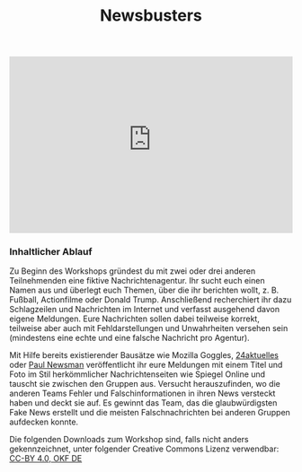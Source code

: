 ﻿---
title: "Newsbusters"
thema: "Medienanalyse und Fake News"
prinzip: "Simulationsspiel/Gruppenspiel"
dauer: "2 - 4 Stunden"

layout: workshop-detail
img: "/workshops/teasers/newsbusters.png"
img_full: "/workshops/heros/newsbusters.png"
ws_date: "16. februar"
ws_year: "2018"
ws_teaser: "Gründe gemeinsam mit deinen Freund/innen fiktive Nachrichtenagenturen und versucht euch mit richtigen und falschen News gegenseitig hinters Licht zu führen. Wer schafft es, Fake News am glaubhaftesten zu verpacken, und wer kann sie am besten widerlegen?"
link: '/workshops/newsbusters'
voraussetzungen:
- text: 'Teilnehmer/innen: Gleiche Sprache, herkömmliche Internetsuchmaschinen sind bekannt'
- text: 'Pädagogische Fachkräfte: Herkömmliche Internetsuchmaschinen sind bekannt, Interesse an Methoden zu Fake News'

downloads:
- name: 'Steckbrief zum Workshop'
  file: '/workshops/downloads/steckbriefe/Steckbrief%20WS%20Newsbusters.pdf'
- name: 'Ablaufplan'
  file: 'workshops/downloads/newsbusters/Newsbusters Ablaufplan.zip'
- name: 'Material'
  file: '/workshops/downloads/newsbusters/Newsbusters Material.zip'


---
<iframe width="100%" height="315" src="https://www.youtube-nocookie.com/embed/WhEfSG3yRcI?rel=0&amp;showinfo=0" frameborder="0" allow="autoplay; encrypted-media" allowfullscreen></iframe>

<h3>Inhaltlicher Ablauf</h3>
<p>
	Zu Beginn des Workshops gründest du mit zwei oder drei anderen Teilnehmenden eine  fiktive Nachrichtenagentur. Ihr sucht euch  einen Namen aus und überlegt euch Themen, über die ihr berichten wollt, z. B. Fußball, Actionfilme oder Donald Trump. Anschließend recherchiert ihr dazu Schlagzeilen und Nachrichten im Internet und verfasst ausgehend davon eigene Meldungen. Eure Nachrichten sollen dabei teilweise korrekt, teilweise aber auch mit Fehldarstellungen und Unwahrheiten versehen sein (mindestens eine echte und eine falsche Nachricht pro Agentur).
</p>
<p>
	Mit Hilfe bereits existierender Bausätze wie Mozilla Goggles, <a class="highlight-grey" href="http://www.24aktuelles.com">24aktuelles</a> oder 
	<a class="highlight-grey" href="https://paulnewsman.com">Paul Newsman</a> veröffentlicht ihr eure  Meldungen mit einem Titel und Foto im Stil herkömmlicher Nachrichtenseiten wie Spiegel Online und tauscht sie zwischen den Gruppen aus. Versucht herauszufinden, wo die anderen Teams Fehler und Falschinformationen in ihren News versteckt haben und deckt sie auf. Es gewinnt das Team, das die glaubwürdigsten Fake News erstellt und die meisten Falschnachrichten bei anderen Gruppen aufdecken konnte.
</p>
<p>
	Die folgenden Downloads zum Workshop sind, falls nicht anders gekennzeichnet, unter folgender Creative Commons Lizenz verwendbar: <a class="highlight-grey" href="https://www.creativecommons.org/licenses/by/4.0/legalcode">CC-BY 4.0, OKF DE</a>
</p>
